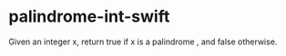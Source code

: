 # palindrome-int-swift
Given an integer x, return true if x is a  palindrome , and false otherwise.  
